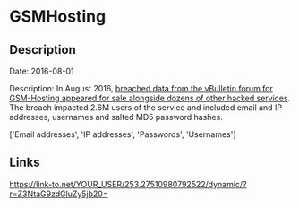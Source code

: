 # GSMHosting

## Description

Date: 2016-08-01

Description:
In August 2016, <a href="https://www.hackread.com/vbulletin-forums-hacked-accounts-sold-on-dark-web/" target="_blank" rel="noopener">breached data from the vBulletin forum for GSM-Hosting appeared for sale alongside dozens of other hacked services</a>. The breach impacted 2.6M users of the service and included email and IP addresses, usernames and salted MD5 password hashes.


['Email addresses', 'IP addresses', 'Passwords', 'Usernames']

## Links

https://link-to.net/YOUR_USER/253.27510980792522/dynamic/?r=Z3NtaG9zdGluZy5jb20=